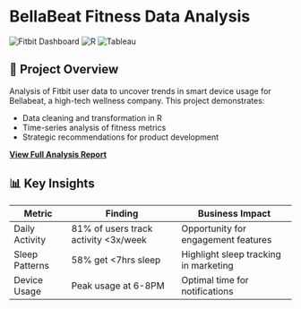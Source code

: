 # BellaBeat Fitness Data Analysis

![Fitbit Dashboard](https://img.shields.io/badge/Data_Analysis-FF6B6B?style=for-the-badge) ![R](https://img.shields.io/badge/R-276DC3?logo=r&logoColor=white&style=for-the-badge) ![Tableau](https://img.shields.io/badge/Tableau-E97627?logo=tableau&logoColor=white&style=for-the-badge)

## 📌 Project Overview
Analysis of Fitbit user data to uncover trends in smart device usage for Bellabeat, a high-tech wellness company. This project demonstrates:
- Data cleaning and transformation in R
- Time-series analysis of fitness metrics
- Strategic recommendations for product development

[**View Full Analysis Report**](https://nshureih.github.io/BellaBeatProject/)

## 📊 Key Insights
| Metric | Finding | Business Impact |
|--------|---------|-----------------|
| Daily Activity | 81% of users track activity <3x/week | Opportunity for engagement features |
| Sleep Patterns | 58% get <7hrs sleep | Highlight sleep tracking in marketing |
| Device Usage | Peak usage at 6-8PM | Optimal time for notifications |
